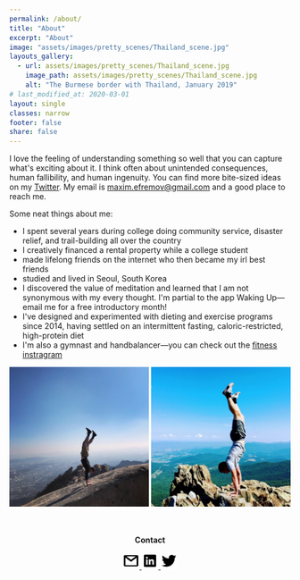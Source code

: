 ```yaml
---
permalink: /about/
title: "About"
excerpt: "About"
image: "assets/images/pretty_scenes/Thailand_scene.jpg"
layouts_gallery:
  - url: assets/images/pretty_scenes/Thailand_scene.jpg
    image_path: assets/images/pretty_scenes/Thailand_scene.jpg
    alt: "The Burmese border with Thailand, January 2019"
# last_modified_at: 2020-03-01
layout: single
classes: narrow
footer: false
share: false
---
```

I love the feeling of understanding something so well that you can capture what's exciting about it. I think often about unintended consequences, human fallibility, and human ingenuity. You can find more bite-sized ideas on my [Twitter](https://twitter.com/maxefremov). My email is [maxim.efremov@gmail.com](mailto:maxim.efremov@gmail.com) and a good place to reach me.

Some neat things about me:

- I spent several years during college doing community service, disaster relief, and trail-building all over the country
- I creatively financed a rental property while a college student
- made lifelong friends on the internet who then became my irl best friends
- studied and lived in Seoul, South Korea
- I discovered the value of meditation and learned that I am not synonymous with my every thought. I'm partial to the app Waking Up—email me for a free introductory month!
- I've designed and experimented with dieting and exercise programs since 2014, having settled on an intermittent fasting, caloric-restricted, high-protein diet
- I'm also a gymnast and handbalancer—you can check out the [fitness instragram](https://www.instagram.com/maximally.me/)

<center>
<img src="/assets/images/handstands/bukhansan.jpg" alt="Bukhansan, Seoul, Korea" width="250"/>

<img src="/assets/images/handstands/shenandoah.jpg" alt="Shenendoah, Virgina" width="250"/>

<center>

<br>
<br>
<p><b>Contact</b></p>
<a href="mailto:maxim.efremov@gmail.com">
      <img alt="email" src="/assets/images/icons/gmail.png">
      
<a href="https://www.linkedin.com/in/maxim-efremov/">
      <img alt="LinkedIn" src="/assets/images/icons/linkedin.png">

<a href="http://www.twitter.com/maxefremov">
      <img alt="Twitter" src="/assets/images/icons/twitter.png">
<!-- 
<img src="/assets/images/icons/gmail.png">(mailto:maxim.efremov@gmail.com)
<img src="/assets/images/icons/linkedin.png">(https://www.linkedin.com/in/maxim-efremov/)
<img src="/assets/images/icons/twitter.png">(http://www.twitter.com/maxefremov) -->
